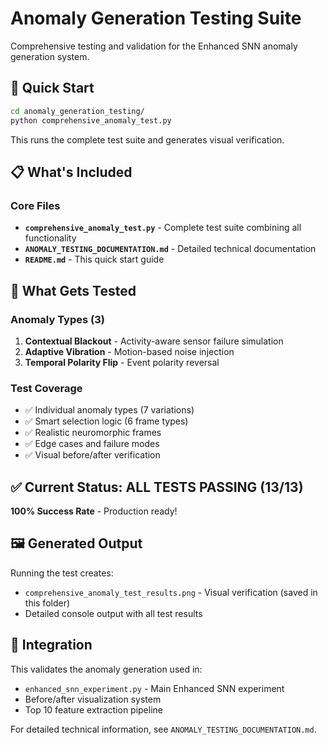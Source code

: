 # Anomaly Generation Testing Suite

Comprehensive testing and validation for the Enhanced SNN anomaly generation system.

## 🧪 Quick Start

```bash
cd anomaly_generation_testing/
python comprehensive_anomaly_test.py
```

This runs the complete test suite and generates visual verification.

## 📋 What's Included

### Core Files
- **`comprehensive_anomaly_test.py`** - Complete test suite combining all functionality
- **`ANOMALY_TESTING_DOCUMENTATION.md`** - Detailed technical documentation
- **`README.md`** - This quick start guide

## 🎯 What Gets Tested

### Anomaly Types (3)
1. **Contextual Blackout** - Activity-aware sensor failure simulation
2. **Adaptive Vibration** - Motion-based noise injection
3. **Temporal Polarity Flip** - Event polarity reversal

### Test Coverage
- ✅ Individual anomaly types (7 variations)
- ✅ Smart selection logic (6 frame types)
- ✅ Realistic neuromorphic frames
- ✅ Edge cases and failure modes
- ✅ Visual before/after verification

## ✅ Current Status: ALL TESTS PASSING (13/13)

**100% Success Rate** - Production ready!

## 🖼️ Generated Output

Running the test creates:
- `comprehensive_anomaly_test_results.png` - Visual verification (saved in this folder)
- Detailed console output with all test results

## 🚀 Integration

This validates the anomaly generation used in:
- `enhanced_snn_experiment.py` - Main Enhanced SNN experiment
- Before/after visualization system
- Top 10 feature extraction pipeline

For detailed technical information, see `ANOMALY_TESTING_DOCUMENTATION.md`.
